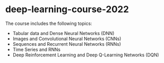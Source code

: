 # deep-learning-course-2022

The course includes the following topics:

- Tabular data and Dense Neural Networks (DNN)
- Images and Convolutional Neural Networks (CNNs)
- Sequences and Recurrent Neural Networks (RNNs)
- Time Series and RNNs
- Deep Reinforcement Learning and Deep Q-Learning Networks (DQN)
